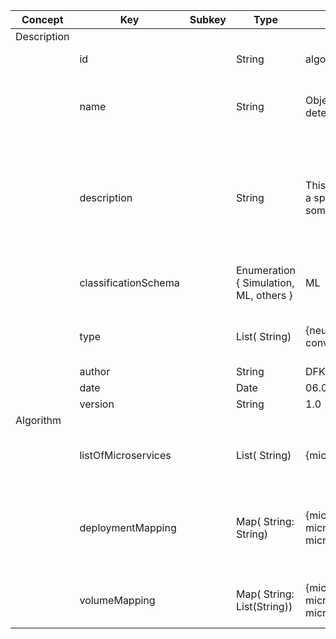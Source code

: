 | Concept     | Key                  | Subkey | Type                                   | Example Value                                                                               | Comment                                                                                                                                                       | Condition |
| ----------- | -------------------- | ------ | -------------------------------------- | ------------------------------------------------------------------------------------------- | ------------------------------------------------------------------------------------------------------------------------------------------------------------- | --------- |
| Description |                      |        |                                        |                                                                                             |                                                                                                                                                               |           |
|             | id                   |        | String                                 | algorithm_10824912410291                                                                    | a unique id to identify this asset                                                                                                                            | auto      |
|             | name                 |        | String                                 | Object Detection Algorithm for detection of faulty weld seams                               | a human-readable name to ease identification and discoverability for human users                                                                              | mandatory |
|             | description          |        | String                                 | This algorithm can be used to solve a specifc problem, and applies some fancy technologies. | a short, human-readable description of the Algorithm to aid a human user in analysing the Algorithm’s capabilities and its applicability to a certain problem | mandatory |
|             | classificationSchema |        | Enumeration { Simulation, ML, others } | ML                                                                                          | the classification of the Algorithm, to describe the specialization area                                                                                      | mandatory |
|             | type                 |        | List( String)                          | {neural network, deep learning, convolutional neural network, CNN}                          | a detailed list of attributes to describe the Algorithm’s field of application                                                                                | mandatory |
|             | author               |        | String                                 | DFKI                                                                                        | the authoring entity                                                                                                                                          | mandatory |
|             | date                 |        | Date                                   | 06.04.2021                                                                                  | the creation data                                                                                                                                             | auto      |
|             | version              |        | String                                 | 1.0                                                                                         | the version                                                                                                                                                   | mandatory |
| Algorithm   |                      |        |                                        |                                                                                             |                                                                                                                                                               |           |
|             | listOfMicroservices  |        | List( String)                          | {microserviceAsset_id_121241241}                                                            | a list of Microservice Asset IDs, which are contained in the algorithm                                                                                        | mandatory |
|             | deploymentMapping    |        | Map( String: String)                   | {microserviceA:hostB, microserviceB:hostB, microserviceC:hostC}                             | an abstract definition of which microservice shall run on which host, to indicate which Microservices may need to run on the same host                        | mandatory |
|             | volumeMapping        |        | Map( String: List(String))             | {microserviceA: [microserviceA, microserviceB], microserviceB:[], microserviceC:[]}         | a list of Microservice Asset IDs, which are contained in the algorithm                                                                                        | optional  |
